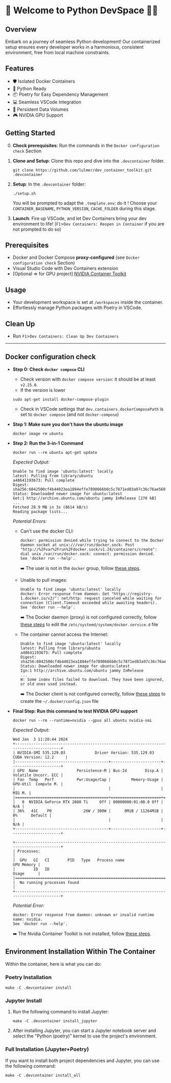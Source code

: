# 🚀 Welcome to Python DevSpace 🌌🐍
 
## Overview
Embark on a journey of seamless Python development! Our containerized setup ensures every developer works in a harmonious, consistent environment, free from local machine constraints.
 
## Features
- 🛡️ Isolated Docker Containers
- 🐍 Python Ready
- 📦 Poetry for Easy Dependency Management
- 💻 Seamless VSCode Integration
- 🔄 Persistent Data Volumes
- 🎮 NVIDIA GPU Support

## Getting Started
0. **Check prerequisites**: Run the commands in the `Docker configuration check` Section
1. **Clone and Setup**: Clone this repo and dive into the `.devcontainer` folder.
    ```shell
    git clone https://github.com/lulmer/dev_container_toolkit.git .devcontainer

    ```

3. **Setup**: In the `.devcontainer` folder:
    ```shell
    ./setup.sh
    ```
    You will be prompted to adapt the `.template.env`: do it ! Choose your `CONTAINER_BASENAME`, `PYTHON_VERSION`, `CACHE_FOLDER` during this stage.

3. **Launch**: Fire up VSCode, and let Dev Containers bring your dev environment to life! (`F1`>`Dev Containers: Reopen in Container` if you are not prompted to do so)


## Prerequisites
- Docker and Docker Compose **proxy-configured** (see `Docker configuration check` Section)
- Visual Studio Code with Dev Containers extension
- [Optional => for GPU project] [NVIDIA Container Toolkit](https://docs.nvidia.com/datacenter/cloud-native/container-toolkit/latest/install-guide.html#installing-with-apt)
  
## Usage
- Your development workspace is set at `/workspaces` inside the container.
- Effortlessly manage Python packages with Poetry in VSCode.
 
## Clean Up
- Run `F1`>`Dev Containers: Clean Up Dev Containers`
 
---
 
## Docker configuration check

- **Step 0: Check `docker compose` CLI**
    - Check version with `docker compose version`: it should be at least `v2.25.0`.
    - If the version is lower
    ```shell
    sudo apt-get install docker-compose-plugin
    ```
    - Check in VSCode settings that `dev.containers.dockerComposePath` is set to `docker compose` (and not `docker-compose`)
 
- **Step 1: Make sure you don't have the ubuntu image**
    ```shell
    docker image rm ubuntu
    ```
 
- **Step 2: Run the 3-in-1 Command**
    ```shell
    docker run --rm ubuntu apt-get update
    ```
 
    *Expected Output:*
    ```
    Unable to find image 'ubuntu:latest' locally
    latest: Pulling from library/ubuntu
    a48641193673: Pull complete
    Digest: sha256:6042500cf4b44023ea1894effe7890666b0c5c7871ed83a97c36c76ae560bb9b
    Status: Downloaded newer image for ubuntu:latest
    Get:1 http://archive.ubuntu.com/ubuntu jammy InRelease [270 kB]
    ...
    Fetched 28.9 MB in 3s (8614 kB/s)
    Reading package lists...
    ```
 
    *Potential Errors:*
    - Can't use the docker CLI:
        ```
        docker: permission denied while trying to connect to the Docker daemon socket at unix:///var/run/docker.sock: Post "http://%2Fvar%2Frun%2Fdocker.sock/v1.24/containers/create": dial unix /var/run/docker.sock: connect: permission denied.
        See 'docker run --help'.
        ```
        ➡️ The user is not in the `docker` group, follow [these steps](https://docs.docker.com/engine/install/linux-postinstall/#manage-docker-as-a-non-root-user).
 
    - Unable to pull images:
        ```
        Unable to find image 'ubuntu:latest' locally
        docker: Error response from daemon: Get "https://registry-1.docker.io/v2/": net/http: request canceled while waiting for connection (Client.Timeout exceeded while awaiting headers).
        See 'docker run --help'.
        ```
        ➡️ The Docker daemon (proxy) is not configured correctly, follow [these steps](https://docs.docker.com/config/daemon/systemd/#httphttps-proxy) to edit the `/etc/systemd/system/docker.service.d` file
 
    - The container cannot access the Internet:
        ```
        Unable to find image 'ubuntu:latest' locally
        latest: Pulling from library/ubuntu
        a48641193673: Pull complete
        Digest: sha256:6042500cf4b44023ea1894effe7890666b0c5c7871ed83a97c36c76ae560bb9b
        Status: Downloaded newer image for ubuntu:latest
        Ign:1 http://archive.ubuntu.com/ubuntu jammy InRelease
        ...
        W: Some index files failed to download. They have been ignored, or old ones used instead.
        ```
        ➡️ The Docker client is not configured correctly, follow [these steps](https://docs.docker.com/network/proxy/#configure-the-docker-client) to create the `~/.docker/config.json` file
 
 
- **Final Step: Run this command to test NVIDIA GPU support**
    ```shell
    docker run --rm --runtime=nvidia --gpus all ubuntu nvidia-smi
    ```
 
    *Expected Output:*
    ```
    Wed Jan  3 11:20:44 2024
    +---------------------------------------------------------------------------------------+
    | NVIDIA-SMI 535.129.03             Driver Version: 535.129.03   CUDA Version: 12.2     |
    |-----------------------------------------+----------------------+----------------------+
    | GPU  Name                 Persistence-M | Bus-Id        Disp.A | Volatile Uncorr. ECC |
    | Fan  Temp   Perf          Pwr:Usage/Cap |         Memory-Usage | GPU-Util  Compute M. |
    |                                         |                      |               MIG M. |
    |=========================================+======================+======================|
    |   0  NVIDIA GeForce RTX 2080 Ti     Off | 00000000:01:00.0 Off |                  N/A |
    | 36%   41C    P0              26W / 300W |      0MiB / 11264MiB |      0%      Default |
    |                                         |                      |                  N/A |
    +-----------------------------------------+----------------------+----------------------+
   
    +---------------------------------------------------------------------------------------+
    | Processes:                                                                            |
    |  GPU   GI   CI        PID   Type   Process name                            GPU Memory |
    |        ID   ID                                                             Usage      |
    |=======================================================================================|
    |  No running processes found                                                           |
    +---------------------------------------------------------------------------------------+
    ```
 
    *Potential Error:*
    ```
    docker: Error response from daemon: unknown or invalid runtime name: nvidia.
    See 'docker run --help'.
    ```
    ➡️ The Nvidia Container Toolkit is not installed, follow [these steps](https://docs.nvidia.com/datacenter/cloud-native/container-toolkit/latest/install-guide.html). 
    
## Environment Installation Within The Container
Within the container, here is what you can do: 
### Poetry Installation 
```shell
make -C .devcontainer install
```

### Jupyter Install 
1. Run the following command to install Jupyter:

    ```shell
    make -C .devcontainer install_jupyter
    ```

2. After installing Jupyter, you can start a Jupyter notebook server and select the "Python (poetry)" kernel to use the project's environment.

### Full Installation (Jupyter+Poetry)
If you want to install both project dependencies and Jupyter, you can use the following command:

```shell
make -C .devcontainer install_all
```